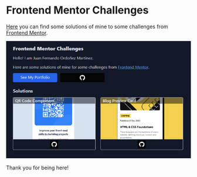 # Frontend Mentor Challenges

[Here](https://frontend-mentor-challenges-astro.netlify.app/) you can find some solutions of mine to some challenges from [Frontend Mentor](https://www.frontendmentor.io/challenges).

![Screenshot of my solutons' website](/docs/screenshot.PNG "Preview Of Solutons' Website")

Thank you for being here!
